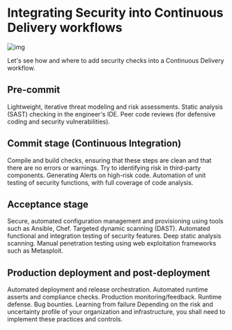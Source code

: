 ﻿---
sidebar_position: 08
---
# Integrating Security into Continuous Delivery workflows

![img](https://miro.medium.com/max/2400/0*i5xFieN6eAQOfA1m.png)

Let's see how and where to add security checks into a Continuous Delivery workflow.
## Pre-commit
Lightweight, iterative threat modeling and risk assessments.
Static analysis (SAST) checking in the engineer's IDE.
Peer code reviews (for defensive coding and security vulnerabilities).

## Commit stage (Continuous Integration)
Compile and build checks, ensuring that these steps are clean and that there are no errors or warnings.
Try to identifying risk in third-party components.
Generating Alerts on high-risk code.
Automation of unit testing of security functions, with full coverage of code analysis.

## Acceptance stage
Secure, automated configuration management and provisioning using tools such as Ansible, Chef.
Targeted dynamic scanning (DAST).
Automated functional and integration testing of security features.
Deep static analysis scanning.
Manual penetration testing using web exploitation frameworks such as Metasploit.

## Production deployment and post-deployment
Automated deployment and release orchestration.
Automated runtime asserts and compliance checks.
Production monitoring/feedback.
Runtime defense.
Bug bounties.
Learning from failure
Depending on the risk and uncertainty profile of your organization and infrastructure, you shall need to implement these practices and controls.
 